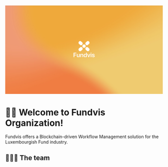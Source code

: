 <p align="center">
  <img src="header.png" width="600" />
</p>

# 👋🏼 Welcome to Fundvis Organization!
Fundvis offers a Blockchain-driven Workflow Management solution for the Luxembourgish Fund industry.

## 👨🏻‍💻 The team
